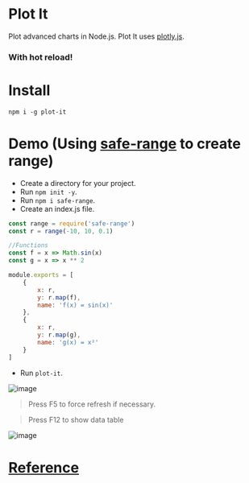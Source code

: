 # Plot It
Plot advanced charts in Node.js. Plot It uses [plotly.js](https://plot.ly/javascript/).

### With hot reload!

# Install

`npm i -g plot-it`

# Demo (Using [safe-range](https://github.com/samuelnovaes/safe-range) to create range)

- Create a directory for your project.
- Run `npm init -y`.
- Run `npm i safe-range`.
- Create an index.js file.

```javascript
const range = require('safe-range')
const r = range(-10, 10, 0.1)

//Functions
const f = x => Math.sin(x)
const g = x => x ** 2

module.exports = [
	{
		x: r,
		y: r.map(f),
		name: 'f(x) = sin(x)'
	},
	{
		x: r,
		y: r.map(g),
		name: 'g(x) = x²'
	}
]
```

- Run `plot-it`.

![image](https://lh3.googleusercontent.com/u/0/d/16bKGZN3c8P7ff3yJOeubmMdkpRWMUruG=s1600-k-iv2)

> Press F5 to force refresh if necessary.

> Press F12 to show data table

![image](https://lh3.googleusercontent.com/u/0/d/1S5cvh26qxEnCB7L_c6sjHlWjjIpXVL6e=s1600-k-iv2)

# [Reference](https://plot.ly/javascript/reference/)
